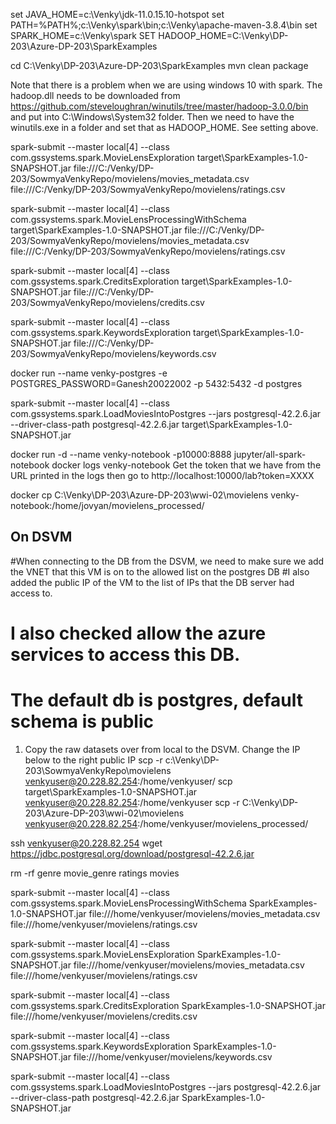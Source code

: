 set JAVA_HOME=c:\Venky\jdk-11.0.15.10-hotspot
set PATH=%PATH%;c:\Venky\spark\bin;c:\Venky\apache-maven-3.8.4\bin
set SPARK_HOME=c:\Venky\spark
SET HADOOP_HOME=C:\Venky\DP-203\Azure-DP-203\SparkExamples

cd C:\Venky\DP-203\Azure-DP-203\SparkExamples
mvn clean package

Note that there is a problem when we are using windows 10 with spark. The hadoop.dll needs to be downloaded from 
https://github.com/steveloughran/winutils/tree/master/hadoop-3.0.0/bin and put into C:\Windows\System32 folder. Then we need to have the winutils.exe in a folder and set that as HADOOP_HOME. See setting above. 

spark-submit --master local[4] --class com.gssystems.spark.MovieLensExploration target\SparkExamples-1.0-SNAPSHOT.jar file:///C:/Venky/DP-203/SowmyaVenkyRepo/movielens/movies_metadata.csv file:///C:/Venky/DP-203/SowmyaVenkyRepo/movielens/ratings.csv

spark-submit --master local[4] --class com.gssystems.spark.MovieLensProcessingWithSchema target\SparkExamples-1.0-SNAPSHOT.jar file:///C:/Venky/DP-203/SowmyaVenkyRepo/movielens/movies_metadata.csv file:///C:/Venky/DP-203/SowmyaVenkyRepo/movielens/ratings.csv

spark-submit --master local[4] --class com.gssystems.spark.CreditsExploration target\SparkExamples-1.0-SNAPSHOT.jar file:///C:/Venky/DP-203/SowmyaVenkyRepo/movielens/credits.csv

spark-submit --master local[4] --class com.gssystems.spark.KeywordsExploration target\SparkExamples-1.0-SNAPSHOT.jar file:///C:/Venky/DP-203/SowmyaVenkyRepo/movielens/keywords.csv

docker run --name venky-postgres -e POSTGRES_PASSWORD=Ganesh20022002 -p 5432:5432 -d postgres

spark-submit --master local[4] --class com.gssystems.spark.LoadMoviesIntoPostgres --jars postgresql-42.2.6.jar --driver-class-path postgresql-42.2.6.jar target\SparkExamples-1.0-SNAPSHOT.jar

docker run -d --name venky-notebook -p10000:8888 jupyter/all-spark-notebook
docker logs venky-notebook
Get the token that we have from the URL printed in the logs 
then go to http://localhost:10000/lab?token=XXXX

docker cp C:\Venky\DP-203\Azure-DP-203\wwi-02\movielens venky-notebook:/home/jovyan/movielens_processed/


## On DSVM
#When connecting to the DB from the DSVM, we need to make sure we add the VNET that this VM is on to the allowed list on the postgres DB
#I also added the public IP of the VM to the list of IPs that the DB server had access to.
# I also checked allow the azure services to access this DB. 
# The default db is postgres, default schema is public 

1. Copy the raw datasets over from local to the DSVM. Change the IP below to the right public IP
scp -r c:\Venky\DP-203\SowmyaVenkyRepo\movielens venkyuser@20.228.82.254:/home/venkyuser/
scp target\SparkExamples-1.0-SNAPSHOT.jar venkyuser@20.228.82.254:/home/venkyuser
scp -r C:\Venky\DP-203\Azure-DP-203\wwi-02\movielens venkyuser@20.228.82.254:/home/venkyuser/movielens_processed/

ssh venkyuser@20.228.82.254
wget https://jdbc.postgresql.org/download/postgresql-42.2.6.jar

rm -rf genre movie_genre ratings movies

spark-submit --master local[4] --class com.gssystems.spark.MovieLensProcessingWithSchema SparkExamples-1.0-SNAPSHOT.jar file:///home/venkyuser/movielens/movies_metadata.csv file:///home/venkyuser/movielens/ratings.csv

spark-submit --master local[4] --class com.gssystems.spark.MovieLensExploration SparkExamples-1.0-SNAPSHOT.jar file:///home/venkyuser/movielens/movies_metadata.csv file:///home/venkyuser/movielens/ratings.csv

spark-submit --master local[4] --class com.gssystems.spark.CreditsExploration SparkExamples-1.0-SNAPSHOT.jar file:///home/venkyuser/movielens/credits.csv

spark-submit --master local[4] --class com.gssystems.spark.KeywordsExploration SparkExamples-1.0-SNAPSHOT.jar file:///home/venkyuser/movielens/keywords.csv

spark-submit --master local[4] --class com.gssystems.spark.LoadMoviesIntoPostgres --jars postgresql-42.2.6.jar --driver-class-path postgresql-42.2.6.jar SparkExamples-1.0-SNAPSHOT.jar